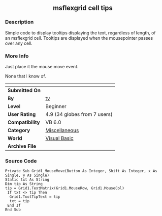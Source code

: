 ﻿<div align="center">

## msflexgrid cell tips


</div>

### Description

Simple code to display tooltips displaying the text, regardless of length, of an msflexgrid cell. Tooltips are displayed when the mousepointer passes over any cell.
 
### More Info
 
Just place it the mouse move event.

None that I know of.


<span>             |<span>
---                |---
**Submitted On**   |
**By**             |[tv](https://github.com/Planet-Source-Code/PSCIndex/blob/master/ByAuthor/tv.md)
**Level**          |Beginner
**User Rating**    |4.9 (34 globes from 7 users)
**Compatibility**  |VB 6\.0
**Category**       |[Miscellaneous](https://github.com/Planet-Source-Code/PSCIndex/blob/master/ByCategory/miscellaneous__1-1.md)
**World**          |[Visual Basic](https://github.com/Planet-Source-Code/PSCIndex/blob/master/ByWorld/visual-basic.md)
**Archive File**   |[](https://github.com/Planet-Source-Code/tv-msflexgrid-cell-tips__1-23025/archive/master.zip)





### Source Code

```
Private Sub Grid1_MouseMove(Button As Integer, Shift As Integer, x As Single, y As Single)
Static txt As String
Dim tip As String
tip = Grid1.TextMatrix(Grid1.MouseRow, Grid1.MouseCol)
 If txt <> tip Then
  Grid1.ToolTipText = tip
  txt = tip
 End If
End Sub
```

